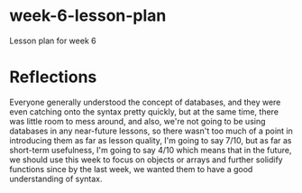 # week-6-lesson-plan
Lesson plan for week 6

# Reflections
Everyone generally understood the concept of databases, and they were even catching onto the syntax pretty quickly, but at the same time, there was little room to mess around, and also, we're not going to be using databases in any near-future lessons, so there wasn't too much of a point in introducing them as far as lesson quality, I'm going to say 7/10, but as far as short-term usefulness, I'm going to say 4/10 which means that in the future, we should use this week to focus on objects or arrays and further solidify functions since by the last week, we wanted them to have a good understanding of syntax.
